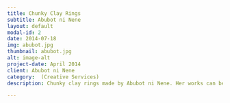 ```yaml
---
title: Chunky Clay Rings
subtitle: Abubot ni Nene
layout: default
modal-id: 2
date: 2014-07-18
img: abubot.jpg
thumbnail: abubot.jpg
alt: image-alt
project-date: April 2014
client: Abubot ni Nene
category:  (Creative Services)
description: Chunky clay rings made by Abubot ni Nene. Her works can be categorized under creative services.

---
```


